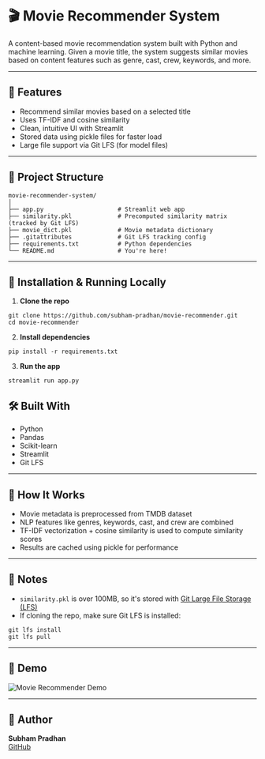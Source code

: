 
# 🎬 Movie Recommender System

A content-based movie recommendation system built with Python and machine learning. Given a movie title, the system suggests similar movies based on content features such as genre, cast, crew, keywords, and more.

---

## 🚀 Features

- Recommend similar movies based on a selected title
- Uses TF-IDF and cosine similarity
- Clean, intuitive UI with Streamlit
- Stored data using pickle files for faster load
- Large file support via Git LFS (for model files)

---

## 📁 Project Structure

```
movie-recommender-system/
│
├── app.py                     # Streamlit web app
├── similarity.pkl             # Precomputed similarity matrix (tracked by Git LFS)
├── movie_dict.pkl             # Movie metadata dictionary
├── .gitattributes             # Git LFS tracking config
├── requirements.txt           # Python dependencies
└── README.md                  # You're here!
```

---

## 🧪 Installation & Running Locally

1. **Clone the repo**

```
git clone https://github.com/subham-pradhan/movie-recommender.git
cd movie-recommender
```

2. **Install dependencies**

```
pip install -r requirements.txt
```

3. **Run the app**

```
streamlit run app.py
```

## 🛠 Built With

- Python
- Pandas
- Scikit-learn
- Streamlit
- Git LFS

---

## 🧠 How It Works

- Movie metadata is preprocessed from TMDB dataset
- NLP features like genres, keywords, cast, and crew are combined
- TF-IDF vectorization + cosine similarity is used to compute similarity scores
- Results are cached using pickle for performance

---

## 🧊 Notes

- `similarity.pkl` is over 100MB, so it's stored with [Git Large File Storage (LFS)](https://git-lfs.github.com/)
- If cloning the repo, make sure Git LFS is installed:

```
git lfs install
git lfs pull
```

---

## 📸 Demo

![Movie Recommender Demo](https://github.com/subham-pradhan/movie-recommender/assets/demo.gif) <!-- Replace with your actual image/gif -->

---

## 👤 Author

**Subham Pradhan**  
[GitHub](https://github.com/subham-pradhan)

